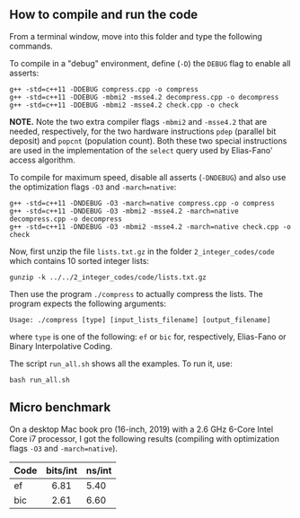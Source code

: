 How to compile and run the code
-

From a terminal window, move into this folder
and type the following commands.

To compile in a "debug" environment, define (`-D`) the `DEBUG` flag to enable all asserts:

    g++ -std=c++11 -DDEBUG compress.cpp -o compress
    g++ -std=c++11 -DDEBUG -mbmi2 -msse4.2 decompress.cpp -o decompress
    g++ -std=c++11 -DDEBUG -mbmi2 -msse4.2 check.cpp -o check
    

**NOTE.**
Note the two extra compiler flags `-mbmi2` and `-msse4.2` that are needed, respectively,
for the two hardware instructions `pdep` (parallel bit deposit) and `popcnt` (population count). Both these two special instructions are used in the implementation of the `select` query used by Elias-Fano' access algorithm.

To compile for maximum speed, disable all asserts (`-DNDEBUG`) and also use the optimization flags `-O3` and `-march=native`:

    g++ -std=c++11 -DNDEBUG -O3 -march=native compress.cpp -o compress 
    g++ -std=c++11 -DNDEBUG -O3 -mbmi2 -msse4.2 -march=native decompress.cpp -o decompress
    g++ -std=c++11 -DNDEBUG -O3 -mbmi2 -msse4.2 -march=native check.cpp -o check
    
Now, first unzip the file `lists.txt.gz` in the folder `2_integer_codes/code` which contains 10 sorted integer lists:

    gunzip -k ../../2_integer_codes/code/lists.txt.gz

Then use the program `./compress` to actually compress the lists.
The program expects the following arguments:

    Usage: ./compress [type] [input_lists_filename] [output_filename]

where `type` is one of the following: `ef` or `bic` for, respectively, Elias-Fano or Binary Interpolative Coding.

The script `run_all.sh` shows all the examples. To run it, use:

    bash run_all.sh


Micro benchmark
-

On a desktop Mac book pro (16-inch, 2019)
with a 2.6 GHz 6-Core Intel Core i7 processor, I got the following results
(compiling with optimization flags `-O3` and `-march=native`).

|**Code**|**bits/int**|**ns/int**|
|:-------|:----------:|:---------|
| ef  | 6.81       | 5.40     |
| bic | 2.61       | 6.60     |
